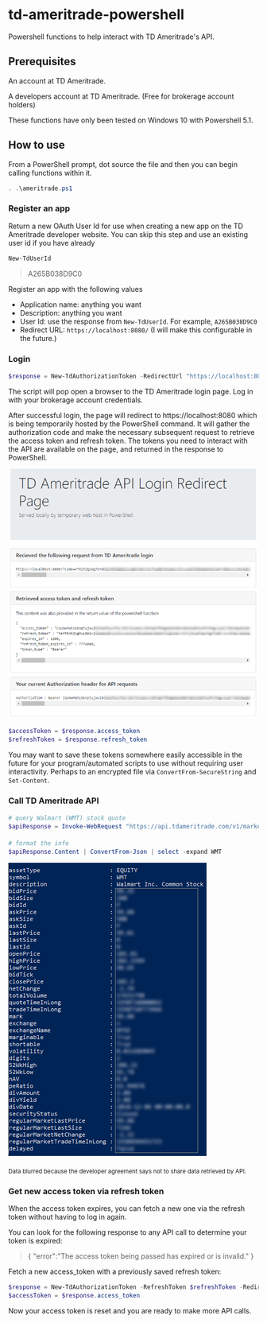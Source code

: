 # td-ameritrade-powershell

Powershell functions to help interact with TD Ameritrade's API.

## Prerequisites

An account at TD Ameritrade.

A developers account at TD Ameritrade. (Free for brokerage account holders)

These functions have only been tested on Windows 10 with Powershell 5.1.

## How to use

From a PowerShell prompt, dot source the file and then you can begin calling functions within it.

```powershell
. .\ameritrade.ps1
```

### Register an app

Return a new OAuth User Id for use when creating a new app on the TD Ameritrade developer website.  You can skip this step and use an existing user id if you have already

```powershell
New-TdUserId
```

> A265B038D9C0

Register an app with the following values

* Application name: anything you want
* Description: anything you want
* User Id: use the response from `New-TdUserId`.  For example, `A265B038D9C0`
* Redirect URL: `https://localhost:8080/` (I will make this configurable in the future.)

### Login

```powershell
$response = New-TdAuthorizationToken -RedirectUrl "https://localhost:8080/" -ClientId "A265B038D9C0"
```

The script will pop open a browser to the TD Ameritrade login page.  Log in with your brokerage account credentials.

After successful login, the page will redirect to https://localhost:8080 which is being temporarily hosted by the PowerShell command. It will gather the authorization code and make the necessary subsequent request to retrieve the access token and refresh token. The tokens you need to interact with the API are available on the page, and returned in the response to PowerShell.

![redirect page screenshot](/docs/redirect.png)

```powershell
$accessToken = $response.access_token
$refreshToken = $response.refresh_token
```

You may want to save these tokens somewhere easily accessible in the future for your program/automated scripts to use without requiring user interactivity.  Perhaps to an encrypted file via `ConvertFrom-SecureString` and `Set-Content`.

### Call TD Ameritrade API

```powershell
# query Walmart (WMT) stock quote
$apiResponse = Invoke-WebRequest "https://api.tdameritrade.com/v1/marketdata/WMT/quotes" -Headers @{Authorization="Bearer $accessToken"}

# format the info
$apiResponse.Content | ConvertFrom-Json | select -expand WMT
```

![Walmart stock quote response screenshot](/docs/WMT.png)

<sub>Data blurred because the developer agreement says not to share data retrieved by API.</sub>

### Get new access token via refresh token

When the access token expires, you can fetch a new one via the refresh token without having to log in again.

You can look for the following response to any API call to determine your token is expired:

> { "error":"The access token being passed has expired or is invalid." }

Fetch a new access_token with a previously saved refresh token:

```powershell
$response = New-TdAuthorizationToken -RefreshToken $refreshToken -RedirectUrl "https://localhost:8080/" -ClientId "A265B038D9C0"
$accessToken = $response.access_token
```

Now your access token is reset and you are ready to make more API calls.